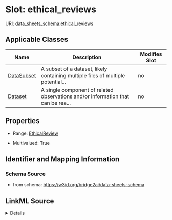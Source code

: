 

# Slot: ethical_reviews

URI: [data_sheets_schema:ethical_reviews](https://w3id.org/bridge2ai/data-sheets-schema/ethical_reviews)



<!-- no inheritance hierarchy -->





## Applicable Classes

| Name | Description | Modifies Slot |
| --- | --- | --- |
| [DataSubset](DataSubset.md) | A subset of a dataset, likely containing multiple files of multiple potential... |  no  |
| [Dataset](Dataset.md) | A single component of related observations and/or information that can be rea... |  no  |







## Properties

* Range: [EthicalReview](EthicalReview.md)

* Multivalued: True





## Identifier and Mapping Information







### Schema Source


* from schema: https://w3id.org/bridge2ai/data-sheets-schema




## LinkML Source

<details>
```yaml
name: ethical_reviews
from_schema: https://w3id.org/bridge2ai/data-sheets-schema
rank: 1000
multivalued: true
alias: ethical_reviews
owner: Dataset
domain_of:
- Dataset
range: EthicalReview

```
</details>